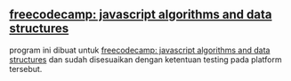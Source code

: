 ## [freecodecamp: javascript algorithms and data structures](https://www.freecodecamp.org/learn/javascript-algorithms-and-data-structures/)

program ini dibuat untuk [freecodecamp: javascript algorithms and data structures](https://www.freecodecamp.org/learn/javascript-algorithms-and-data-structures/) dan sudah disesuaikan dengan ketentuan testing pada platform tersebut.
